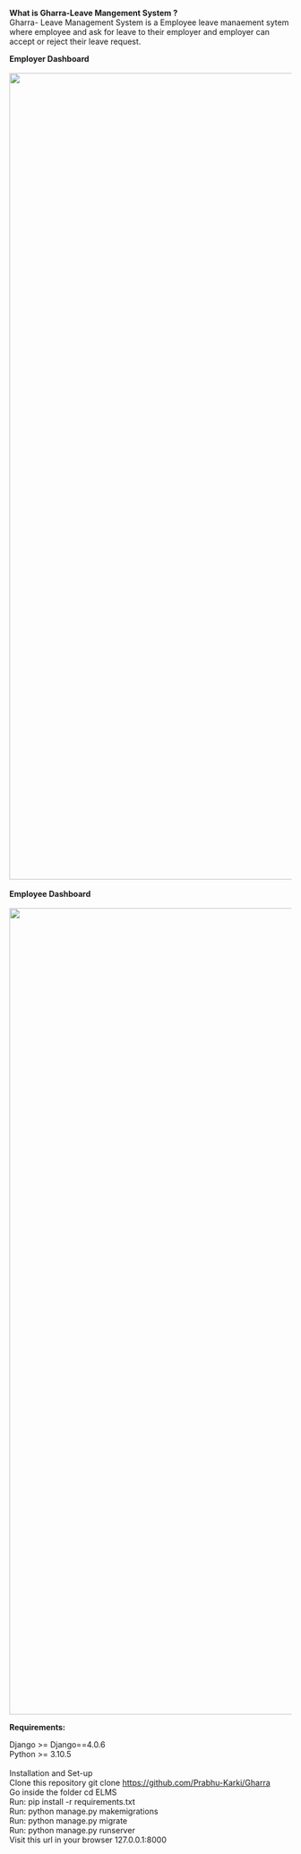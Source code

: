 <b>What is Gharra-Leave Mangement System ?</b><br>
Gharra- Leave Management System is a Employee leave manaement sytem where employee and ask for leave to their employer and employer can accept or reject their leave request.<br>

<b>Employer Dashboard </b><br><br>
<img width="1440" alt="" src="https://user-images.githubusercontent.com/112304490/210373116-3d9c1a6e-7c9c-4b29-81ce-3baf6e32f522.png"><br><br>
<b>Employee Dashboard</b><br><br>
<img width="1440" alt="" src="https://user-images.githubusercontent.com/112304490/210373080-6c84b049-cb9a-45db-8495-5481a91a449f.png">


<b>Requirements:</b>


Django >= Django==4.0.6<br>
Python >= 3.10.5<br><br>
Installation and Set-up<br>
Clone this repository git clone https://github.com/Prabhu-Karki/Gharra<br>
Go inside the folder cd ELMS<br>
Run: pip install -r requirements.txt<br>
Run: python manage.py makemigrations<br>
Run: python manage.py migrate<br>
Run: python manage.py runserver<br>
Visit this url in your browser 127.0.0.1:8000
